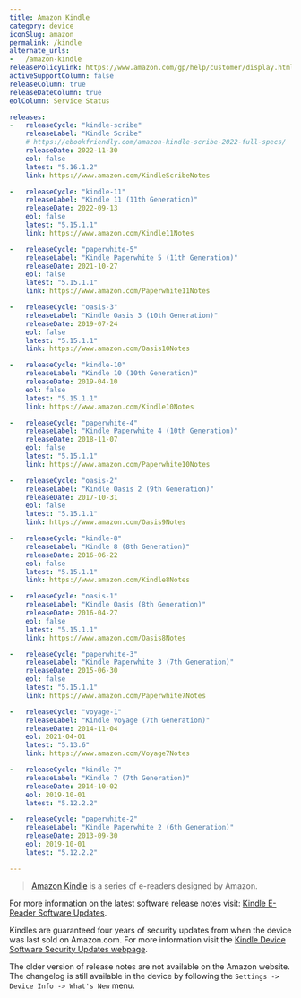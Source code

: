 ```yaml
---
title: Amazon Kindle
category: device
iconSlug: amazon
permalink: /kindle
alternate_urls:
-   /amazon-kindle
releasePolicyLink: https://www.amazon.com/gp/help/customer/display.html?nodeId=GKMQC26VQQMM8XSW
activeSupportColumn: false
releaseColumn: true
releaseDateColumn: true
eolColumn: Service Status

releases:
-   releaseCycle: "kindle-scribe"
    releaseLabel: "Kindle Scribe"
    # https://ebookfriendly.com/amazon-kindle-scribe-2022-full-specs/
    releaseDate: 2022-11-30
    eol: false
    latest: "5.16.1.2"
    link: https://www.amazon.com/KindleScribeNotes

-   releaseCycle: "kindle-11"
    releaseLabel: "Kindle 11 (11th Generation)"
    releaseDate: 2022-09-13
    eol: false
    latest: "5.15.1.1"
    link: https://www.amazon.com/Kindle11Notes

-   releaseCycle: "paperwhite-5"
    releaseLabel: "Kindle Paperwhite 5 (11th Generation)"
    releaseDate: 2021-10-27
    eol: false
    latest: "5.15.1.1"
    link: https://www.amazon.com/Paperwhite11Notes

-   releaseCycle: "oasis-3"
    releaseLabel: "Kindle Oasis 3 (10th Generation)"
    releaseDate: 2019-07-24
    eol: false
    latest: "5.15.1.1"
    link: https://www.amazon.com/Oasis10Notes

-   releaseCycle: "kindle-10"
    releaseLabel: "Kindle 10 (10th Generation)"
    releaseDate: 2019-04-10
    eol: false
    latest: "5.15.1.1"
    link: https://www.amazon.com/Kindle10Notes

-   releaseCycle: "paperwhite-4"
    releaseLabel: "Kindle Paperwhite 4 (10th Generation)"
    releaseDate: 2018-11-07
    eol: false
    latest: "5.15.1.1"
    link: https://www.amazon.com/Paperwhite10Notes

-   releaseCycle: "oasis-2"
    releaseLabel: "Kindle Oasis 2 (9th Generation)"
    releaseDate: 2017-10-31
    eol: false
    latest: "5.15.1.1"
    link: https://www.amazon.com/Oasis9Notes

-   releaseCycle: "kindle-8"
    releaseLabel: "Kindle 8 (8th Generation)"
    releaseDate: 2016-06-22
    eol: false
    latest: "5.15.1.1"
    link: https://www.amazon.com/Kindle8Notes

-   releaseCycle: "oasis-1"
    releaseLabel: "Kindle Oasis (8th Generation)"
    releaseDate: 2016-04-27
    eol: false
    latest: "5.15.1.1"
    link: https://www.amazon.com/Oasis8Notes

-   releaseCycle: "paperwhite-3"
    releaseLabel: "Kindle Paperwhite 3 (7th Generation)"
    releaseDate: 2015-06-30
    eol: false
    latest: "5.15.1.1"
    link: https://www.amazon.com/Paperwhite7Notes

-   releaseCycle: "voyage-1"
    releaseLabel: "Kindle Voyage (7th Generation)"
    releaseDate: 2014-11-04
    eol: 2021-04-01
    latest: "5.13.6"
    link: https://www.amazon.com/Voyage7Notes

-   releaseCycle: "kindle-7"
    releaseLabel: "Kindle 7 (7th Generation)"
    releaseDate: 2014-10-02
    eol: 2019-10-01
    latest: "5.12.2.2"

-   releaseCycle: "paperwhite-2"
    releaseLabel: "Kindle Paperwhite 2 (6th Generation)"
    releaseDate: 2013-09-30
    eol: 2019-10-01
    latest: "5.12.2.2"

---
```


> [Amazon Kindle](https://en.wikipedia.org/wiki/Amazon_Kindle) is a series of e-readers designed by
> Amazon.

For more information on the latest software release notes visit: [Kindle E-Reader Software Updates](https://www.amazon.com/gp/help/customer/display.html?nodeId=GKMQC26VQQMM8XSW).

Kindles are guaranteed four years of security updates from when the device was last sold on
Amazon.com. For more information visit the [Kindle Device Software Security Updates webpage](https://www.amazon.com/gp/help/customer/display.html?nodeId=GF3LDHSB5YM9BYF7).

The older version of release notes are not available on the Amazon website. The changelog is still
available in the device by following the `Settings -> Device Info -> What's New` menu.
